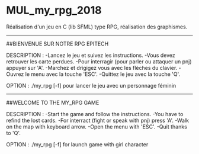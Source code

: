 # MUL_my_rpg_2018
Réalisation d'un jeu en C (lib SFML) type RPG, réalisation des graphismes.


************************************************
##BIENVENUE SUR NOTRE RPG EPITECH

DESCRIPTION : 
-Lancez le jeu et suivez les instructions.
-Vous devez retrouver les carte perdues.
-Pour interragir (pour parler ou attaquer un pnj) appuyer sur 'A'.
-Marchez et drigigez vous avec les flèches du clavier.
-Ouvrez le menu avec la touche 'ESC'.
-Quittez le jeu avec la touche 'Q'.

OPTION : 
./my_rpg [-f] pour lancer le jeu avec un personnage féminin

************************************************
##WELCOME TO THE MY_RPG GAME

DESCRIPTION : 
-Start the game and follow the instructions.
-You have to refind the lost cards.
-For interract (fight or speak with pnj) press 'A'.
-Walk on the map with keyboard arrow.
-Open the menu with 'ESC'.
-Quit thanks to 'Q'.

OPTION : 
./my_rpg [-f] for launch game with girl character
